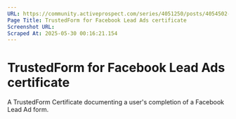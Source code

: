 ```yaml
---
URL: https://community.activeprospect.com/series/4051250/posts/4054502-activeprospect-product-glossary
Page Title: TrustedForm for Facebook Lead Ads certificate
Screenshot URL: 
Scraped At: 2025-05-30 00:16:21.154
---
```


# TrustedForm for Facebook Lead Ads certificate

A TrustedForm Certificate documenting a user's completion of a Facebook Lead Ad form.